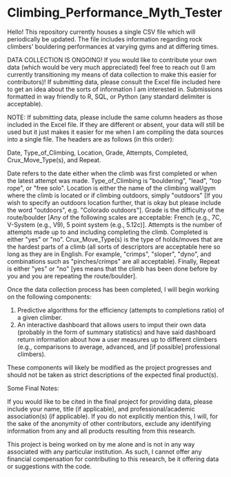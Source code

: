 # Climbing_Performance_Myth_Tester

Hello! This repository currently houses a single CSV file which will periodically be updated. The file includes information regarding rock climbers' bouldering performances at varying gyms and at differing times. 

DATA COLLECTION IS ONGOING! If you would like to contribute your own data (which would be very much appreciated) feel free to reach out (I am currently transitioning my means of data collection to make this easier for contributors)! If submitting data, please consult the Excel file included here to get an idea about the sorts of information I am interested in. Submissions formatted in way friendly to R, SQL, or Python (any standard delimiter is acceptable).

NOTE: If submitting data, please include the same column headers as those included in the Excel file. If they are different or absent, your data will still be used but it just makes it easier for me when I am compiling the data sources into a single file. The headers are as follows (in this order):

Date, Type_of_Climbing, Location, Grade, Attempts, Completed, Crux_Move_Type(s), and Repeat.

Date refers to the date either when the climb was first completed or when the latest attempt was made. Type_of_Climbing is "bouldering", "lead", "top rope", or "free solo". Location is either the name of the climbing wall/gym where the climb is located or if climbing outdoors, simply "outdoors" [If you wish to specify an outdoors location further, that is okay but please include the word "outdoors", e.g. "Colorado outdoors"]. Grade is the difficulty of the route/boulder [Any of the following scales are acceptable: French (e.g., 7C, V-System (e.g., V9), 5 point system (e.g., 5.12c)]. Attempts is the number of attempts made up to and including completing the climb. Completed is either "yes" or "no". Crux_Move_Type(s) is the type of holds/moves that are the hardest parts of a climb (all sorts of descriptors are acceptable here so long as they are in English. For example, "crimps", "sloper", "dyno", and combinations such as "pinches/crimps" are all acceptable). Finally, Repeat is either "yes" or "no" [yes means that the climb has been done before by you and you are repeating the route/boulder]. 

Once the data collection process has been completed, I will begin working on the following components:

1. Predictive algorithms for the efficiency (attempts to completions ratio) of a given climber.
2. An interactive dashboard that allows users to imput their own data (probably in the form of summary statistics) and have said dashboard return 
   information about how a user measures up to different climbers (e.g., comparisons to average, advanced, and [if possible] professional climbers).

These components will likely be modified as the project progresses and should not be taken as strict descriptions of the expected final product(s). 

Some Final Notes:

If you would like to be cited in the final project for providing data, please include your name, title (if applicable), and professional/academic association(s) (if applicable). If you do not explicitly mention this, I will, for the sake of the anonymity of other contributors, exclude any identifying information from any and all products resulting from this research. 

This project is being worked on by me alone and is not in any way associated with any particular institution. As such, I cannot offer any financial compensation for contributing to this research, be it offering data or suggestions with the code. 

